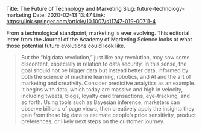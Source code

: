 Title: The Future of Technology and Marketing
Slug: future-technology-marketing
Date: 2020-02-13 13:47
Link: https://link.springer.com/article/10.1007/s11747-019-00711-4

From a technological standpoint, marketing is ever evolving. This editorial letter from the Journal of the Academy of Marketing Science looks at what those potential future evolutions could look like.

> But the “big data revolution,” just like any revolution, may sow some discontent, especially in relation to data security. In this sense, the goal should not be bigger data but instead better data, informed by both the science of machine learning, robotics, and AI and the art of marketing and creativity. Consider predictive analytics as an example. It begins with data, which today are massive and high in velocity, including tweets, blogs, loyalty card transactions, eye-tracking, and so forth. Using tools such as Bayesian inference, marketers can observe billions of page views, then creatively apply the insights they gain from these big data to estimate people’s price sensitivity, product preferences, or likely next steps on the customer journey.
